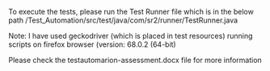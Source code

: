 To execute the tests, please run the Test Runner file which is in the below path
  /Test_Automation/src/test/java/com/sr2/runner/TestRunner.java

Note: I have used geckodriver (which is placed in test resources) running scripts on firefox browser (version: 68.0.2 (64-bit) 

Please check the testautomarion-assessment.docx file for more information
